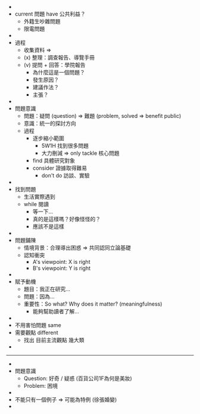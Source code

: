 -
- current 問題 have 公共利益？
	- 外籍生吵雜問題
	- 限電問題
-
- 過程
	- 收集資料 =>
	- (x) 整理：調查報告、導覽手冊
	- (v) 提問 + 回答：學院報告
		- 為什麼這是一個問題？
		- 發生原因？
		- 建議作法？
		- 主張？
-
- 問題意識
	- 問題：疑問 (question) => 難題 (problem, solved => benefit public)
	- 意識：統一的探討方向
	- 過程
		- 逐步縮小範圍
			- 5W1H 找到很多問題
			- 大力刪減 => only tackle 核心問題
		- find 具體研究對象
		- consider 證據取得難易
			- don't do 訪談、實驗
-
- 找到問題
	- 生活實際遇到
	- while 閱讀
		- 等一下...
		- 真的是這樣嗎？好像怪怪的？
		- 應該不是這樣
-
- 問題鋪陳
	- 情境背景：合理導出困惑 => 共同認同立論基礎
	- 認知衝突
		- A's viewpoint: X is right
		- B's viewpoint: Y is right
-
- 賦予動機
	- 題目：我正在研究...
	- 問題：因為...
	- 重要性：So what? Why does it matter? (meaningfulness)
		- 能夠幫助讀者了解...
-
- 不用害怕問題 same
- 需要觀點 different
	- 找出 目前主流觀點 幾大類
-
- ---
-
- 問題意識
	- Question:  好奇 / 疑惑 (百貨公司1F為何是美妝)
	- Problem:  困境
-
- 不能只有一個例子 => 可能為特例 (徐張婚變)
-